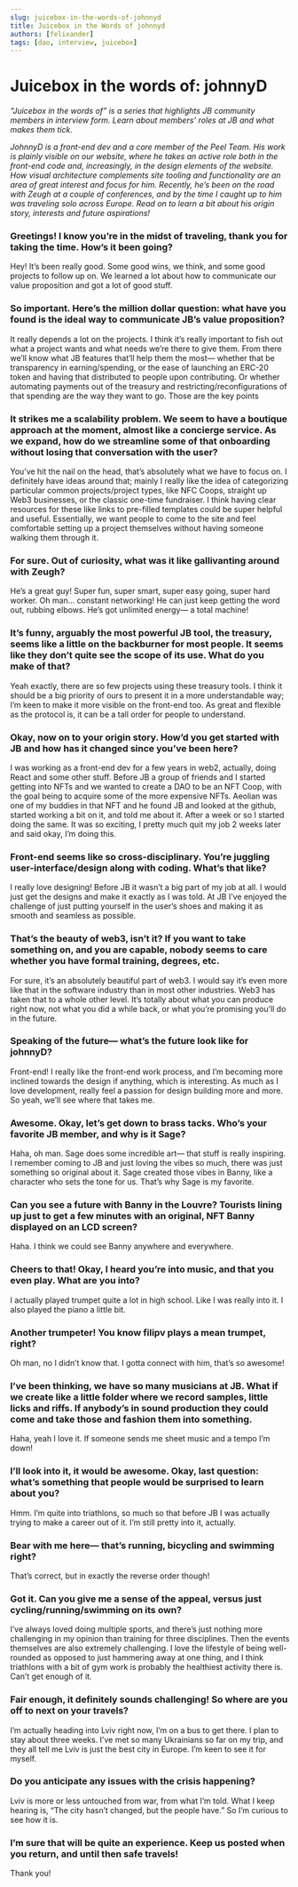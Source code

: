 ```yaml
---
slug: juicebox-in-the-words-of-johnnyd
title: Juicebox in the Words of johnnyd
authors: [felixander]
tags: [dao, interview, juicebox]
---
```


# Juicebox in the words of: johnnyD

*“Juicebox in the words of” is a series that highlights JB community members in interview form. Learn about members’ roles at JB and what makes them tick.*

*JohnnyD is a front-end dev and a core member of the Peel Team. His work is plainly visible on our website, where he takes an active role both in the front-end code and, increasingly, in the design elements of the website. How visual architecture complements site tooling and functionality are an area of great interest and focus for him. Recently, he’s been on the road with Zeugh at a couple of conferences, and by the time I caught up to him was traveling solo across Europe. Read on to learn a bit about his origin story, interests and future aspirations!*

### Greetings! I know you’re in the midst of traveling, thank you for taking the time. How’s it been going?

Hey! It’s been really good. Some good wins, we think, and some good projects to follow up on. We learned a lot about how to communicate our value proposition and got a lot of good stuff.

### So important. Here’s the million dollar question: what have you found is the ideal way to communicate JB’s value proposition?

It really depends a lot on the projects. I think it’s really important to fish out what a project wants and what needs we’re there to give them. From there we’ll know what JB features that’ll help them the most— whether that be transparency in earning/spending, or the ease of launching an ERC-20 token and having that distributed to people upon contributing. Or whether automating payments out of the treasury and restricting/reconfigurations of that spending are the way they want to go. Those are the key points

### It strikes me a scalability problem. We seem to have a boutique approach at the moment, almost like a concierge service. As we expand, how do we streamline some of that onboarding without losing that conversation with the user?

You’ve hit the nail on the head, that’s absolutely what we have to focus on. I definitely have ideas around that; mainly I really like the idea of categorizing particular common projects/project types, like NFC Coops, straight up Web3 businesses, or the classic one-time fundraiser. I think having clear resources for these like links to pre-filled templates could be super helpful and useful. Essentially, we want people to come to the site and feel comfortable setting up a project themselves without having someone walking them through it.

### For sure. Out of curiosity, what was it like gallivanting around with Zeugh?

He’s a great guy! Super fun, super smart, super easy going, super hard worker. Oh man… constant networking! He can just keep getting the word out, rubbing elbows. He’s got unlimited energy— a total machine!

### It’s funny, arguably the most powerful JB tool, the treasury, seems like a little on the backburner for most people. It seems like they don’t quite see the scope of its use. What do you make of that?

Yeah exactly, there are so few projects using these treasury tools. I think it should be a big priority of ours to present it in a more understandable way; I’m keen to make it more visible on the front-end too. As great and flexible as the protocol is, it can be a tall order for people to understand.

### Okay, now on to your origin story. How’d you get started with JB and how has it changed since you’ve been here?

I was working as a front-end dev for a few years in web2, actually, doing React and some other stuff. Before JB a group of friends and I started getting into NFTs and we wanted to create a DAO to be an NFT Coop, with the goal being to acquire some of the more expensive NFTs. Aeolian was one of my buddies in that NFT and he found JB and looked at the github, started working a bit on it, and told me about it. After a week or so I started doing the same. It was so exciting, I pretty much quit my job 2 weeks later and said okay, I’m doing this.

### Front-end seems like so cross-disciplinary. You’re juggling user-interface/design along with coding. What’s that like?

I really love designing! Before JB it wasn’t a big part of my job at all. I would just get the designs and make it exactly as I was told. At JB I’ve enjoyed the challenge of just putting yourself in the user’s shoes and making it as smooth and seamless as possible.

### That’s the beauty of web3, isn’t it? If you want to take something on, and you are capable, nobody seems to care whether you have formal training, degrees, etc.

For sure, it’s an absolutely beautiful part of web3. I would say it’s even more like that in the software industry than in most other industries. Web3 has taken that to a whole other level. It’s totally about what you can produce right now, not what you did a while back, or what you’re promising you’ll do in the future.

### Speaking of the future— what’s the future look like for johnnyD?

Front-end! I really like the front-end work process, and I’m becoming more inclined towards the design if anything, which is interesting. As much as I love development, really feel a passion for design building more and more. So yeah, we’ll see where that takes me.

### Awesome. Okay, let’s get down to brass tacks. Who’s your favorite JB member, and why is it Sage?

Haha, oh man. Sage does some incredible art— that stuff is really inspiring. I remember coming to JB and just loving the vibes so much, there was just something so original about it. Sage created those vibes in Banny, like a character who sets the tone for us. That’s why Sage is my favorite.

### Can you see a future with Banny in the Louvre? Tourists lining up just to get a few minutes with an original, NFT Banny displayed on an LCD screen?

Haha. I think we could see Banny anywhere and everywhere.

### Cheers to that! Okay, I heard you’re into music, and that you even play. What are you into?

I actually played trumpet quite a lot in high school. Like I was really into it. I also played the piano a little bit.

### Another trumpeter! You know filipv plays a mean trumpet, right?

Oh man, no I didn’t know that. I gotta connect with him, that’s so awesome!

### I’ve been thinking, we have so many musicians at JB. What if we create like a little folder where we record samples, little licks and riffs. If anybody’s in sound production they could come and take those and fashion them into something.

Haha, yeah I love it. If someone sends me sheet music and a tempo I’m down!

### I’ll look into it, it would be awesome. Okay, last question: what’s something that people would be surprised to learn about you?

Hmm. I’m quite into triathlons, so much so that before JB I was actually trying to make a career out of it. I’m still pretty into it, actually.

### Bear with me here— that’s running, bicycling and swimming right?

That’s correct, but in exactly the reverse order though!

### Got it. Can you give me a sense of the appeal, versus just cycling/running/swimming on its own?

I’ve always loved doing multiple sports, and there’s just nothing more challenging in my opinion than training for three disciplines. Then the events themselves are also extremely challenging. I love the lifestyle of being well-rounded as opposed to just hammering away at one thing, and I think triathlons with a bit of gym work is probably the healthiest activity there is. Can’t get enough of it.

### Fair enough, it definitely sounds challenging! So where are you off to next on your travels?

I’m actually heading into Lviv right now, I’m on a bus to get there. I plan to stay about three weeks. I’ve met so many Ukrainians so far on my trip, and they all tell me Lviv is just the best city in Europe. I’m keen to see it for myself.

### Do you anticipate any issues with the crisis happening?

Lviv is more or less untouched from war, from what I’m told. What I keep hearing is, “The city hasn’t changed, but the people have.” So I’m curious to see how it is.

### I’m sure that will be quite an experience. Keep us posted when you return, and until then safe travels!

Thank you!
